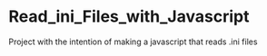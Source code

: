 # Read_ini_Files_with_Javascript
Project with the intention of making a javascript that reads .ini files
